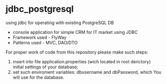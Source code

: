 # jdbc_postgresql
using jdbc for operating with existing PostgreSQL DB
- console application for simple CRM for IT market using JDBC
- Framework used - FlyWay
- Patterns used - MVC, DAO/DTO

For proper work of code from this repository please make such steps:
1. insert into file application.properties (wich located in root derictory) initial settings of your database;
2. set such enviroment variables: dbusername and dbPassword, which You will use for the database.
